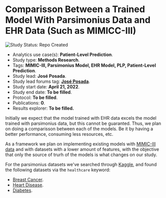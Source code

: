 Comparisson Between a Trained Model With Parsimonius Data and EHR Data (Such as MIMICC-III)
=============

<img src="https://img.shields.io/badge/Study%20Status-Repo%20Created-lightgray.svg" alt="Study Status: Repo Created">

- Analytics use case(s): **Patient-Level Prediction**.
- Study type: **Methods Research**.
- Tags: **MIMIC-III, Parsimonius Model, EHR Model, PLP, Patient-Level Prediction**.
- Study lead: **José Posada**.
- Study lead forums tag: **[José Posada](https://forums.ohdsi.org/u/jposada)**.
- Study start date: **April 21, 2022**.
- Study end date: **To be filled**.
- Protocol: **To be filled**.
- Publications: **0**.
- Results explorer: **To be filled.**

Initially we expect that the model trained with EHR data excels the model trained with parsimonius data, but this cannot be guaranted. Thus, we plan on doing a comparisson between each of the models. Be it by having a better performance, consuming less resources, etc.

As a framework we plan on implementing existing models with [MIMIC-III data](https://physionet.org/content/mimic3wdb/1.0/) and with datasets with a lower amount of features, with the objective that only the source of trurh of the models is what changes on our study.

For the parsimonius datasets we've searched through [Kaggle](https://www.kaggle.com/), and found the following datasets via the `healthcare` keyword:
  - [Breast Cancer](https://www.kaggle.com/datasets/jainilcoder/breast-cancer-dataset).
  - [Heart Disease](https://www.kaggle.com/datasets/kamilpytlak/personal-key-indicators-of-heart-disease).
  - [Diabetes](https://www.kaggle.com/datasets/uciml/pima-indians-diabetes-database).
